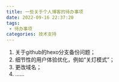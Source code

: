 ```yaml
---
title: 一些关于个人博客的待办事项
date: 2022-09-16 22:37:20
tags: 
 - 待办事项
categories: 技术支持
---
```


1. 关于github的hexo分支备份问题；
2. 细节性的用户体验优化，例如“关灯模式”；
3. 更改域名；<!--more-->
4. ......
